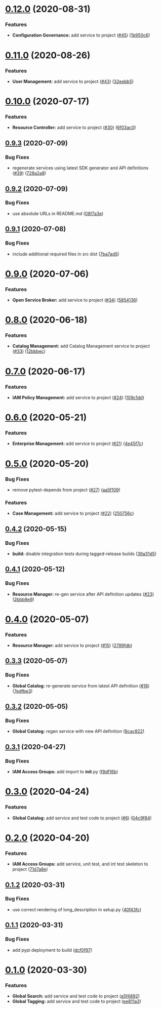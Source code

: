 # [0.12.0](https://github.com/IBM/platform-services-python-sdk/compare/v0.11.0...v0.12.0) (2020-08-31)


### Features

* **Configuration Governance:** add service to project ([#45](https://github.com/IBM/platform-services-python-sdk/issues/45)) ([1b950c6](https://github.com/IBM/platform-services-python-sdk/commit/1b950c61d17a04a060ad39a2f0aaa96768db655f))

# [0.11.0](https://github.com/IBM/platform-services-python-sdk/compare/v0.10.0...v0.11.0) (2020-08-26)


### Features

* **User Management:** add service to project ([#43](https://github.com/IBM/platform-services-python-sdk/issues/43)) ([32eebb5](https://github.com/IBM/platform-services-python-sdk/commit/32eebb5013e0f0c505bedec9f78153473948e855))

# [0.10.0](https://github.com/IBM/platform-services-python-sdk/compare/v0.9.3...v0.10.0) (2020-07-17)


### Features

* **Resource Controller:** add service to project ([#30](https://github.com/IBM/platform-services-python-sdk/issues/30)) ([6f03ac0](https://github.com/IBM/platform-services-python-sdk/commit/6f03ac02d6912377605444df30da12e1120a2c4a))

## [0.9.3](https://github.com/IBM/platform-services-python-sdk/compare/v0.9.2...v0.9.3) (2020-07-09)


### Bug Fixes

* regenerate services using latest SDK generator and API definitions ([#39](https://github.com/IBM/platform-services-python-sdk/issues/39)) ([728a2a8](https://github.com/IBM/platform-services-python-sdk/commit/728a2a828e60cee5c34c72dae710a9d029aed2aa))

## [0.9.2](https://github.com/IBM/platform-services-python-sdk/compare/v0.9.1...v0.9.2) (2020-07-09)


### Bug Fixes

* use absolute URLs in README.md ([08f7a3e](https://github.com/IBM/platform-services-python-sdk/commit/08f7a3ee2dd5f08239606ade1c35f3c25567e5f6))

## [0.9.1](https://github.com/IBM/platform-services-python-sdk/compare/v0.9.0...v0.9.1) (2020-07-08)


### Bug Fixes

* include additional required files in src dist ([7ba7ad5](https://github.com/IBM/platform-services-python-sdk/commit/7ba7ad522e1141214a4e4907d7156e4d61fb0d2e))

# [0.9.0](https://github.com/IBM/platform-services-python-sdk/compare/v0.8.0...v0.9.0) (2020-07-06)


### Features

* **Open Service Broker:** add service to project ([#34](https://github.com/IBM/platform-services-python-sdk/issues/34)) ([5854136](https://github.com/IBM/platform-services-python-sdk/commit/5854136e357f49bff2a811dfb2a96bdf23e3a775))

# [0.8.0](https://github.com/IBM/platform-services-python-sdk/compare/v0.7.0...v0.8.0) (2020-06-18)


### Features

* **Catalog Management:** add Catalog Management service to project ([#33](https://github.com/IBM/platform-services-python-sdk/issues/33)) ([12bbbec](https://github.com/IBM/platform-services-python-sdk/commit/12bbbec4935141530b69c76a1df0f9db0dd2a43f))

# [0.7.0](https://github.com/IBM/platform-services-python-sdk/compare/v0.6.0...v0.7.0) (2020-06-17)


### Features

* **IAM Policy Management:** add service to project ([#24](https://github.com/IBM/platform-services-python-sdk/issues/24)) ([109c1dd](https://github.com/IBM/platform-services-python-sdk/commit/109c1dd39f229c6b9174ab4524e59a906dcf7d0f))

# [0.6.0](https://github.com/IBM/platform-services-python-sdk/compare/v0.5.0...v0.6.0) (2020-05-21)


### Features

* **Enterprise Management:** add service to project ([#21](https://github.com/IBM/platform-services-python-sdk/issues/21)) ([4e45f7c](https://github.com/IBM/platform-services-python-sdk/commit/4e45f7c569d39cbe2a173733665b0081548dc573))

# [0.5.0](https://github.com/IBM/platform-services-python-sdk/compare/v0.4.2...v0.5.0) (2020-05-20)


### Bug Fixes

* remove pytest-depends from project ([#27](https://github.com/IBM/platform-services-python-sdk/issues/27)) ([aa5f109](https://github.com/IBM/platform-services-python-sdk/commit/aa5f109b98e4a6e42195093e12ea7a1d336ad481))


### Features

* **Case Management:** add service to project ([#22](https://github.com/IBM/platform-services-python-sdk/issues/22)) ([250756c](https://github.com/IBM/platform-services-python-sdk/commit/250756cef343c123f5a2eb2f1021e936ed7bccca))

## [0.4.2](https://github.com/IBM/platform-services-python-sdk/compare/v0.4.1...v0.4.2) (2020-05-15)


### Bug Fixes

* **build:** disable integration tests during tagged-release builds ([39a31d5](https://github.com/IBM/platform-services-python-sdk/commit/39a31d53a3eaf6227ede204ba51066f8b8f90e94))

## [0.4.1](https://github.com/IBM/platform-services-python-sdk/compare/v0.4.0...v0.4.1) (2020-05-12)


### Bug Fixes

* **Resource Manager:** re-gen service after API definition updates ([#23](https://github.com/IBM/platform-services-python-sdk/issues/23)) ([2bbb8e9](https://github.com/IBM/platform-services-python-sdk/commit/2bbb8e96d84d262867606a6fef5a54247c63f1dd))

# [0.4.0](https://github.com/IBM/platform-services-python-sdk/compare/v0.3.3...v0.4.0) (2020-05-07)


### Features

* **Resource Manager:** add service to project ([#15](https://github.com/IBM/platform-services-python-sdk/issues/15)) ([2789fdb](https://github.com/IBM/platform-services-python-sdk/commit/2789fdb26c0ebaa0344777c9f1e286a2e11d116e))

## [0.3.3](https://github.com/IBM/platform-services-python-sdk/compare/v0.3.2...v0.3.3) (2020-05-07)


### Bug Fixes

* **Global Catalog:** re-generate service from latest API definition ([#18](https://github.com/IBM/platform-services-python-sdk/issues/18)) ([7edfbe3](https://github.com/IBM/platform-services-python-sdk/commit/7edfbe3d3ba2d5b300f3a07b9aab384467a28ec3))

## [0.3.2](https://github.com/IBM/platform-services-python-sdk/compare/v0.3.1...v0.3.2) (2020-05-05)


### Bug Fixes

* **Global Catalog:** regen service with new API definition ([8cac822](https://github.com/IBM/platform-services-python-sdk/commit/8cac82231d0f486099af31a5441dd0001d6cb557))

## [0.3.1](https://github.com/IBM/platform-services-python-sdk/compare/v0.3.0...v0.3.1) (2020-04-27)


### Bug Fixes

* **IAM Access Groups:** add import to __init__.py ([f8df16b](https://github.com/IBM/platform-services-python-sdk/commit/f8df16b01c64230fe41d5784c8597373cc762384))

# [0.3.0](https://github.com/IBM/platform-services-python-sdk/compare/v0.2.0...v0.3.0) (2020-04-24)


### Features

* **Global Catalog:** add service and test code to project ([#6](https://github.com/IBM/platform-services-python-sdk/issues/6)) ([04c9f84](https://github.com/IBM/platform-services-python-sdk/commit/04c9f84b889ebc0897a67f723d08ca31645cf289))

# [0.2.0](https://github.com/IBM/platform-services-python-sdk/compare/v0.1.2...v0.2.0) (2020-04-20)


### Features

* **IAM Access Groups:** add service, unit test, and int test skeleton to project ([71d7a8e](https://github.com/IBM/platform-services-python-sdk/commit/71d7a8e916d53ec0a0ae161c6861befa26d37760))

## [0.1.2](https://github.com/IBM/platform-services-python-sdk/compare/v0.1.1...v0.1.2) (2020-03-31)


### Bug Fixes

* use correct rendering of long_description in setup.py ([40f43fc](https://github.com/IBM/platform-services-python-sdk/commit/40f43fc7c46f644e9d05489171dcbda2c28d08fa))

## [0.1.1](https://github.com/IBM/platform-services-python-sdk/compare/v0.1.0...v0.1.1) (2020-03-31)


### Bug Fixes

* add pypi deployment to build ([dcf0f97](https://github.com/IBM/platform-services-python-sdk/commit/dcf0f97e1c70231ace9c472892ad40199aa14f5c))

# [0.1.0](https://github.com/IBM/platform-services-python-sdk/compare/v0.0.0...v0.1.0) (2020-03-30)


### Features

* **Global Search:** add service and test code to project ([a5f4892](https://github.com/IBM/platform-services-python-sdk/commit/a5f48929c15b329e4bcda38600116177c6b6d8ae))
* **Global Tagging:** add service and test code to project ([ee811a3](https://github.com/IBM/platform-services-python-sdk/commit/ee811a3c5f2a632b006c8c699c9431383b2e3952))
